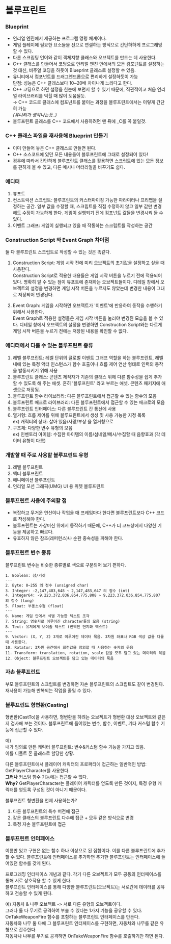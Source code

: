 # 블루프린트

### Blueprint  
   - 언리얼 엔진에서 제공하는 프로그램 명령 체계이다.  
   - 게임 플레이에 필요한 요소들을 선으로 연결하는 방식으로 간단하하게 프로그래밍 할 수 있다.  
   - 다른 스크립팅 언어와 같이 객체지향 클래스와 오브젝트를 만드는 데 사용한다.  
   - C++ 클래스를 만들어서 코딩으로 언리얼 엔진 안에서의 모든 컴포넌트를 설정하는것 대신, 비주얼 코딩을 하듯이 Blueprint 클래스로 설정할 수 있음.  
   - 유니티에서 컴포넌트를 드래그앤드롭으로 편리하게 설정하듯이 가능  
     단점: 성능은 C++ 클래스보다 10~20배 차이나게 느리다고 한다.
   - C++ 코딩으로 하던 설정을 한눈에 보면서 할 수 있기 때문에, 직관적이고 처음 언리얼 라이브러리를 익힐 때 많이 도움될듯.  
   → C++ 코드로 클래스에 컴포넌트를 붙이는 과정을 블루프린트에서는 이렇게 간단히 가능  
   *(유니티가 생각나는듯..)*
   - 블루프린트 클래스를 C++ 코드에서 사용하려면 맨 뒤에 _C를 꼭 붙일것.    

### C++ 클래스 파일을 재사용해 Blueprint 만들기
   - 이미 만들어 놓은 C++ 클래스로 만들면 된다.  
   - C++ 소스코드에 있던 모든 내용들이 블루프린트에 그대로 설정되어 있다!  
   - 경우에 따라서 간단하게 블루프린트 클래스를 활용하면 스크립트에 있는 모든 정보를 편하게 볼 수 있고, 다른 메시나 머터리얼을 바꾸기도 쉽다.  

### 에디터
1. 뷰포트
2. 컨스트럭션 스크립트: 블루프린트의 커스터마이징 가능한 파라미터나 프리팹을 설정하는 공간. 일부 값을 수정할 때, 스크립트를 직접 수정하지 않고 일부 값만 변경해도 수정이 가능하게 한다. 게임이 실행되기 전에 컴포넌트 값들을 변경시켜 둘 수 있다.
3. 이벤트 그래프: 게임이 실행되고 있을 때 작동하는 스크립트를 작성하는 공간

### Construction Script 와 Event Graph 차이점  
둘 다 블루프린트 스크립트로 작성할 수 있는 것은 똑같다.  

1. Construction Script: 게임 시작 전에 미리 오브젝트의 초기값을 설정하고 싶을 때 사용한다.  
Construction Script로 적용한 내용들은 게임 시작 버튼을 누르기 전에 적용되어 있다. 명확히 알 수 있는 점이 뷰포트에 존재하는 오브젝트들이다. 디테일 창에서 오브젝트의 설정을 변경하면 게임 시작 버튼을 누르지도 않았는데 변경한 내용이 그대로 저장되어 변경된다.

2. Event Graph: 게임을 시작하면 오브젝트가 '이벤트'에 반응하여 동작을 수행하기 위해서 사용한다.   
Event Graph로 적용한 설정들은 게임 시작 버튼을 눌러야 변경된 모습을 볼 수 있다. 디테일 창에서 오브젝트의 설정을 변경하면 Construction Script와는 다르게 게임 시작 버튼을 누르기 전에는 저장된 내용을 확인할 수 없다.



### 에디터에서 다룰 수 있는 블루프린트 종류
1. 레벨 블루프린트: 레벨 단위의 글로벌 이벤트 그래프 역할을 하는 블루프린트, 레벨 내에 있는 특정 액터 인스턴스가 함수 호출이나 흐름 제어 연산 형태로 인력의 동작을 발동시키기 위해 사용  
2. 블루프린트 클래스: 콘텐츠 제작자가 기존의 클래스 위헤 다른 함수성을 쉽게 추가할 수 있도록 해 주는 애셋. 흔히 '블루프린트' 라고 부르는 애셋. 콘텐츠 패키지에 애셋으로 저장됨.  
3. 블루프린트 함수 라이브러리: 다른 블루프린트에서 접근할 수 있는 함수의 모음  
4. 블루프린트 매크로 라이브러리: 다른 블루프린트에서 접근할 수 있는 매크로의 모음  
5. 블루프린트 인터페이스: 다른 블루프린트 간 통신에 사용  
6. 열거형: 흐름 제어를 위해 블루프린트에서 생성 및 사용 가능한 지정 목록  
ex) 캐릭터의 상태: 살아 있음/사망/부상 을 열거형으로  
7. 구조체: 다양한 변수 유형의 모음   
ex) 인벤토리 아이템: 수집한 아이템의 이름/섬네일/메시/수집할 때 음향효과 (각 데이터 유형이 다름)  

### 개발할 때 주로 사용할 블루프린트 유형
1. 레벨 블루프린트  
2. 액터 블루프린트  
3. 애니메이션 블루프린트  
4. 언리얼 모션 그래픽(UMG) UI 용 위젯 블루프린트  

### 블루프린트 사용에 주의할 점
 - 복잡하고 무거운 연산이나 작업을 매 프레임마다 한다면 블루프린트보다 C++ 코드로 작성해야 한다.
 - 블루프린트는 가상머신 위에서 동작하기 때문에, C++가 더 코드상에서 다양한 기능을 제공하고 빠르다.
 - 유효하지 않은 참조(레퍼런스)나 순환 종속성을 피해야 한다.

### 블루프린트 변수 종류
블루프린트 변수는 비슷한 종류별로 색으로 구분되어 보기 편하다.
~~~
1. Boolean: 참/거짓
---
2. Byte: 0~255 의 정수 (unsigned char)
3. Integer: -2,147,483,648 ~ 2,147,483,647 의 정수 (int)
4. Integer64: -9,223,372,036,854,775,808 ~ 9,223,372,036,854,775,807 의 정수 (long)
5. Float: 부동소수점 (float)
---
6. Name: 게임 안에서 식별 가능한 텍스트 조각
7. String: 영숫자로 이루어진 character들의 모음 (string)
8. Text: 유저에게 보여줄 텍스트 (번역된 현지화 텍스트)
---
9. Vector: (X, Y, Z) 3개로 이루어진 데이터 묶음. 3차원 좌표나 RGB 색상 값을 다룰 때 사용한다.
10. Rotator: 3차원 공간에서 회전값을 정의할 때 사용하는 숫자의 묶음
11. Transform: translation, rotation, scale 값을 모두 담고 있는 데이터의 묶음
12. Object: 블루프린트 오브젝트를 담고 있는 데이터의 묶음
~~~

### 자손 블루프린트
부모 블루프린트의 스크립트를 변경하면 자손 블루프린트의 스크립트도 같이 변경된다. 재사용이 가능해 반복되는 작업을 줄일 수 있다.  

### 블루프린트 형변환(Casting)
형변환(CastTo)을 사용하면, 형변환을 하려는 오브젝트가 형변환 대상 오브젝트와 같은지 검사해 보는 것이다. 블루프린트에 들어있는 변수, 함수, 이벤트, 기타 커스텀 함수 기능에 접근할 수 있다.  

예)  
내가 임의로 만든 캐릭터 블루프린트: 변수&커스텀 함수 기능을 가지고 있음.   
이를 디폴트 폰 클래스로 할당한 상황.  

다른 블루프린트에서 플레이어 캐릭터의 프로퍼티에 접근하는 일반적인 방법:  
GetPlayerCharacter를 사용한다.  
**그러나** 커스텀 함수 기능에는 접근할 수 없다.  
**Why?** GetPlayerCharacter는 플레이어 캐릭터를 얻도록 만든 것이지, 특정 유형 캐릭터를 얻도록 구성된 것이 아니기 때문이다.  

블루프린트 형변환을 언제 사용하는가?  
1. 다른 블루프린트의 특수 버전에 접근  
2. 같은 클래스의 블루프린트 다수에 접근 + 모두 같은 방식으로 변경   
3. 특정 자손 블루프린트에 접근   

### 블루프린트 인터페이스
이름만 있고 구현은 없는 함수 하나 이상으로 된 집합이다. 이를 다른 블루프린트에 추가할 수 있다. 블루프린트에 인터페이스를 추가하면 추가한 블루프린트는 인터페이스에 들어있던 함수를 갖게 된다.  

프로그래밍 인터페이스 개념과 같다. 각기 다른 오브젝트가 모두 공통의 인터페이스를 통해 서로 상호작용 할 수 있게 한다.  
블루프린트 인터페이스를 통해 다양한 블루프린트(오브젝트)는 서로간에 데이터를 공유하고 전송할 수 있게 된다.  

예) 자동차 & 나무 오브젝트 -> 서로 다른 유형의 오브젝트이다.  
그러나 둘 다 무기로 공격하여 부술 수 있다는 1가지 기능을 공유할 수 있다.  
OnTakeWeaponFire 함수를 포함하는 블루프린트 인터페이스를 만든다.  
자동차와 나무 둘 다에 그 블루프린트 인터페이스를 구현하면, 자동차와 나무를 같은 유형으로 간주한다.  
자동차나 나무를 무기로 공격하면 OnTakeWeaponFire 함수를 호출하기만 하면 된다.  


